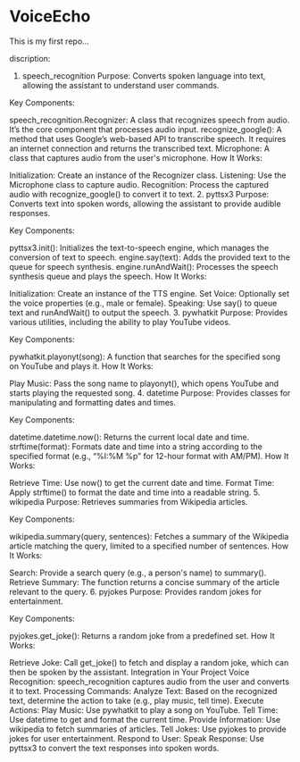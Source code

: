 # VoiceEcho
This is my first repo...

discription: 

1. speech_recognition
Purpose: Converts spoken language into text, allowing the assistant to understand user commands.

Key Components:

speech_recognition.Recognizer: A class that recognizes speech from audio. It’s the core component that processes audio input.
recognize_google(): A method that uses Google’s web-based API to transcribe speech. It requires an internet connection and returns the transcribed text.
Microphone: A class that captures audio from the user's microphone.
How It Works:

Initialization: Create an instance of the Recognizer class.
Listening: Use the Microphone class to capture audio.
Recognition: Process the captured audio with recognize_google() to convert it to text.
2. pyttsx3
Purpose: Converts text into spoken words, allowing the assistant to provide audible responses.

Key Components:

pyttsx3.init(): Initializes the text-to-speech engine, which manages the conversion of text to speech.
engine.say(text): Adds the provided text to the queue for speech synthesis.
engine.runAndWait(): Processes the speech synthesis queue and plays the speech.
How It Works:

Initialization: Create an instance of the TTS engine.
Set Voice: Optionally set the voice properties (e.g., male or female).
Speaking: Use say() to queue text and runAndWait() to output the speech.
3. pywhatkit
Purpose: Provides various utilities, including the ability to play YouTube videos.

Key Components:

pywhatkit.playonyt(song): A function that searches for the specified song on YouTube and plays it.
How It Works:

Play Music: Pass the song name to playonyt(), which opens YouTube and starts playing the requested song.
4. datetime
Purpose: Provides classes for manipulating and formatting dates and times.

Key Components:

datetime.datetime.now(): Returns the current local date and time.
strftime(format): Formats date and time into a string according to the specified format (e.g., “%I:%M %p” for 12-hour format with AM/PM).
How It Works:

Retrieve Time: Use now() to get the current date and time.
Format Time: Apply strftime() to format the date and time into a readable string.
5. wikipedia
Purpose: Retrieves summaries from Wikipedia articles.

Key Components:

wikipedia.summary(query, sentences): Fetches a summary of the Wikipedia article matching the query, limited to a specified number of sentences.
How It Works:

Search: Provide a search query (e.g., a person's name) to summary().
Retrieve Summary: The function returns a concise summary of the article relevant to the query.
6. pyjokes
Purpose: Provides random jokes for entertainment.

Key Components:

pyjokes.get_joke(): Returns a random joke from a predefined set.
How It Works:

Retrieve Joke: Call get_joke() to fetch and display a random joke, which can then be spoken by the assistant.
Integration in Your Project
Voice Recognition:
speech_recognition captures audio from the user and converts it to text.
Processing Commands:
Analyze Text: Based on the recognized text, determine the action to take (e.g., play music, tell time).
Execute Actions:
Play Music: Use pywhatkit to play a song on YouTube.
Tell Time: Use datetime to get and format the current time.
Provide Information: Use wikipedia to fetch summaries of articles.
Tell Jokes: Use pyjokes to provide jokes for user entertainment.
Respond to User:
Speak Response: Use pyttsx3 to convert the text responses into spoken words.
